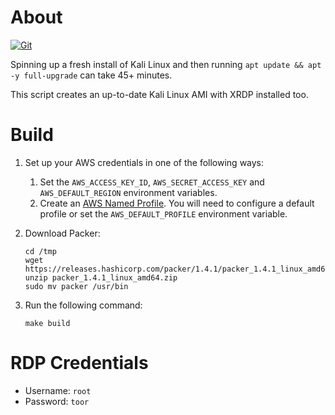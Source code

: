 # About

[![Git](https://app.soluble.cloud/api/v1/public/badges/6cf62bb4-752c-4180-b100-a5df363648ec.svg?orgId=401166500955)](https://app.soluble.cloud/repos/details/github.com/oznetnerd/packer-kali-linux?orgId=401166500955)  

Spinning up a fresh install of Kali Linux and then running `apt update && apt -y full-upgrade` can take 45+ minutes. 

This script creates an up-to-date Kali Linux AMI with XRDP installed too.
 

# Build

1. Set up your AWS credentials in one of the following ways:
	1. Set the `AWS_ACCESS_KEY_ID`, `AWS_SECRET_ACCESS_KEY` and `AWS_DEFAULT_REGION` environment variables.
	2. Create an [AWS Named Profile](https://docs.aws.amazon.com/cli/latest/userguide/cli-configure-profiles.html). You will need to configure a default profile or set the `AWS_DEFAULT_PROFILE` environment variable.

2. Download Packer:

    ```
    cd /tmp
    wget https://releases.hashicorp.com/packer/1.4.1/packer_1.4.1_linux_amd64.zip
    unzip packer_1.4.1_linux_amd64.zip
    sudo mv packer /usr/bin
    ```        

3. Run the following command:

	```
	make build
	```

# RDP Credentials

* Username: `root`
* Password: `toor`